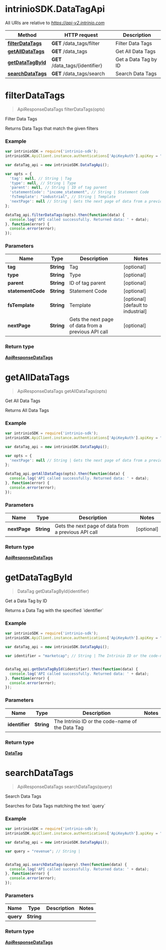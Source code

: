 # intrinioSDK.DataTagApi

All URIs are relative to *https://api-v2.intrinio.com*

Method | HTTP request | Description
------------- | ------------- | -------------
[**filterDataTags**](DataTagApi.md#filterDataTags) | **GET** /data_tags/filter | Filter Data Tags
[**getAllDataTags**](DataTagApi.md#getAllDataTags) | **GET** /data_tags | Get All Data Tags
[**getDataTagById**](DataTagApi.md#getDataTagById) | **GET** /data_tags/{identifier} | Get a Data Tag by ID
[**searchDataTags**](DataTagApi.md#searchDataTags) | **GET** /data_tags/search | Search Data Tags


<a name="filterDataTags"></a>
# **filterDataTags**
> ApiResponseDataTags filterDataTags(opts)

Filter Data Tags

Returns Data Tags that match the given filters

### Example
```javascript
var intrinioSDK = require('intrinio-sdk');
intrinioSDK.ApiClient.instance.authentications['ApiKeyAuth'].apiKey = "YOUR API KEY";

var dataTag_api = new intrinioSDK.DataTagApi();

var opts = { 
  'tag': null, // String | Tag
  'type': null, // String | Type
  'parent': null, // String | ID of tag parent
  'statementCode': "income_statement", // String | Statement Code
  'fsTemplate': "industrial", // String | Template
  'nextPage': null // String | Gets the next page of data from a previous API call
};

dataTag_api.filterDataTags(opts).then(function(data) {
  console.log('API called successfully. Returned data: ' + data);
}, function(error) {
  console.error(error);
});
```

### Parameters

Name | Type | Description  | Notes
------------- | ------------- | ------------- | -------------
 **tag** | **String**| Tag | [optional] 
 **type** | **String**| Type | [optional] 
 **parent** | **String**| ID of tag parent | [optional] 
 **statementCode** | **String**| Statement Code | [optional] 
 **fsTemplate** | **String**| Template | [optional] [default to industrial]
 **nextPage** | **String**| Gets the next page of data from a previous API call | [optional] 

### Return type

[**ApiResponseDataTags**](ApiResponseDataTags.md)

<a name="getAllDataTags"></a>
# **getAllDataTags**
> ApiResponseDataTags getAllDataTags(opts)

Get All Data Tags

Returns All Data Tags

### Example
```javascript
var intrinioSDK = require('intrinio-sdk');
intrinioSDK.ApiClient.instance.authentications['ApiKeyAuth'].apiKey = "YOUR API KEY";

var dataTag_api = new intrinioSDK.DataTagApi();

var opts = { 
  'nextPage': null // String | Gets the next page of data from a previous API call
};

dataTag_api.getAllDataTags(opts).then(function(data) {
  console.log('API called successfully. Returned data: ' + data);
}, function(error) {
  console.error(error);
});
```

### Parameters

Name | Type | Description  | Notes
------------- | ------------- | ------------- | -------------
 **nextPage** | **String**| Gets the next page of data from a previous API call | [optional] 

### Return type

[**ApiResponseDataTags**](ApiResponseDataTags.md)

<a name="getDataTagById"></a>
# **getDataTagById**
> DataTag getDataTagById(identifier)

Get a Data Tag by ID

Returns a Data Tag with the specified &#x60;identifier&#x60;

### Example
```javascript
var intrinioSDK = require('intrinio-sdk');
intrinioSDK.ApiClient.instance.authentications['ApiKeyAuth'].apiKey = "YOUR API KEY";

var dataTag_api = new intrinioSDK.DataTagApi();

var identifier = "marketcap"; // String | The Intrinio ID or the code-name of the Data Tag


dataTag_api.getDataTagById(identifier).then(function(data) {
  console.log('API called successfully. Returned data: ' + data);
}, function(error) {
  console.error(error);
});
```

### Parameters

Name | Type | Description  | Notes
------------- | ------------- | ------------- | -------------
 **identifier** | **String**| The Intrinio ID or the code-name of the Data Tag | 

### Return type

[**DataTag**](DataTag.md)

<a name="searchDataTags"></a>
# **searchDataTags**
> ApiResponseDataTags searchDataTags(query)

Search Data Tags

Searches for Data Tags matching the text &#x60;query&#x60;

### Example
```javascript
var intrinioSDK = require('intrinio-sdk');
intrinioSDK.ApiClient.instance.authentications['ApiKeyAuth'].apiKey = "YOUR API KEY";

var dataTag_api = new intrinioSDK.DataTagApi();

var query = "revenue"; // String | 


dataTag_api.searchDataTags(query).then(function(data) {
  console.log('API called successfully. Returned data: ' + data);
}, function(error) {
  console.error(error);
});
```

### Parameters

Name | Type | Description  | Notes
------------- | ------------- | ------------- | -------------
 **query** | **String**|  | 

### Return type

[**ApiResponseDataTags**](ApiResponseDataTags.md)

